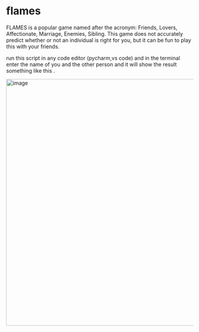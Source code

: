 # flames

FLAMES is a popular game named after the acronym: Friends, Lovers, Affectionate, Marriage, Enemies, Sibling. This game does not accurately predict whether or not an individual is right for you, but it can be fun to play this with your friends.


run this script in any code editor (pycharm,vs code) and in the terminal enter the name of you and the other person 
and it will show the result something like this .

<img width="662" alt="image" src="https://user-images.githubusercontent.com/95688723/146503024-d7e5262b-9084-458e-a3f1-e78d8700fcb5.png">
